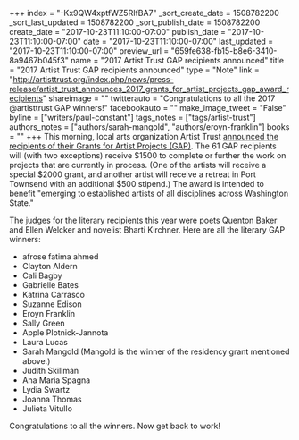 +++
index = "-Kx9QW4xptfWZ5RIfBA7"
_sort_create_date = 1508782200
_sort_last_updated = 1508782200
_sort_publish_date = 1508782200
create_date = "2017-10-23T11:10:00-07:00"
publish_date = "2017-10-23T11:10:00-07:00"
date = "2017-10-23T11:10:00-07:00"
last_updated = "2017-10-23T11:10:00-07:00"
preview_url = "659fe638-fb15-b8e6-3410-8a9467b045f3"
name = "2017 Artist Trust GAP recipients announced"
title = "2017 Artist Trust GAP recipients announced"
type = "Note"
link = "http://artisttrust.org/index.php/news/press-release/artist_trust_announces_2017_grants_for_artist_projects_gap_award_recipients"
shareimage = ""
twitterauto = "Congratulations to all the 2017 @artisttrust GAP winners!"
facebookauto = ""
make_image_tweet = "False"
byline = ["writers/paul-constant"]
tags_notes = ["tags/artist-trust"]
authors_notes = ["authors/sarah-mangold", "authors/eroyn-franklin"]
books = ""
+++
This morning, local arts organization Artist Trust [announced the recipients of their Grants for Artist Projects (GAP)](http://artisttrust.org/index.php/news/press-release/artist_trust_announces_2017_grants_for_artist_projects_gap_award_recipients). The 61 GAP recipients will (with two exceptions) receive $1500 to complete or further the work on projects that are currently in process. (One of the artists will receive a special $2000 grant, and another artist will receive a retreat in Port Townsend with an additional $500 stipend.) The award is intended to benefit "emerging to established artists of all disciplines across Washington State."

The judges for the literary recipients this year were poets Quenton Baker and Ellen Welcker and novelist Bharti Kirchner. Here are all the literary GAP winners:

* afrose fatima ahmed
* Clayton Aldern
* Cali Bagby
* Gabrielle Bates
* Katrina Carrasco
* Suzanne Edison
* Eroyn Franklin
* Sally Green
* Apple Plotnick-Jannota
* Laura Lucas
* Sarah Mangold (Mangold is the winner of the residency grant mentioned above.)
* Judith Skillman
* Ana Maria Spagna
* Lydia Swartz
* Joanna Thomas
* Julieta Vitullo

Congratulations to all the winners. Now get back to work!